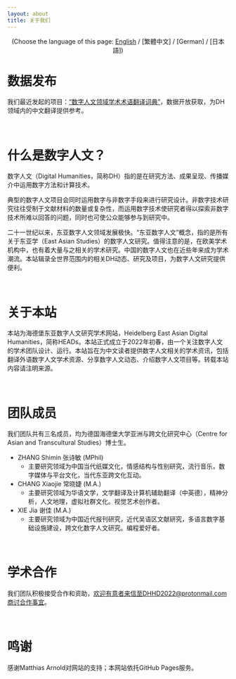 ```yaml
---
layout: about 
title: 关于我们 
---
```


<div style="text-align: center">(Choose the language of this page:  <a href="https://dhhd2022.github.io/about/en">English</a> / [繁體中文] / [German] / [日本語])</div>
    
# 数据发布

我们最近发起的项目：[“数字人文领域学术术语翻译词典”](https://github.com/xiejia1995/DH-terms-translation-dictionary)，数据开放获取，为DH领域内的中文翻译提供参考。

<br/>

# 什么是数字人文？

数字人文（Digital Humanities，简称DH）指的是在研究方法、成果呈现、传播媒介中运用数字方法和计算技术。

典型的数字人文项目会同时运用数字与非数字手段来进行研究设计。非数字技术研究往往受制于文献材料的数量或复杂性，而运用数字技术使研究者得以探索非数字技术所难以回答的问题，同时也可使公众能够参与到研究中。

二十一世纪以来，东亚数字人文领域发展极快。“东亚数字人文”概念，指的是所有关于东亚学（East Asian Studies）的数字人文研究。值得注意的是，在欧美学术机构中，也有着大量与之相关的学术研究。中国的数字人文也在近些年来成为学术潮流。本站辑录全世界范围内的相关DH动态、研究及项目，为数字人文研究提供便利。

<br/>

# 关于本站
本站为海德堡东亚数字人文研究学术网站，Heidelberg East Asian Digital Humanities，简称HEADs。本站正式成立于2022年初春，由一个关注数字人文的学术团队设计、运行。本站旨在为中文读者提供数字人文相关的学术资讯，包括翻译外语数字人文学术资源、分享数字人文动态、介绍数字人文项目等。转载本站内容请注明来源。

<br/>

# 团队成员
我们团队共有三名成员，均为德国海德堡大学亚洲与跨文化研究中心（Centre for Asian and Transcultural Studies）博士生。

* ZHANG Shimin 张诗敏 (MPhil) 
  * 主要研究领域为中国当代纸媒文化，情感结构与性别研究，流行音乐，数字媒体与平台文化，当代东亚跨文化互动。
* CHANG Xiaojie 常晓婕 (M.A.) 
  * 主要研究领域为华语文学，文学翻译及计算机辅助翻译（中英德），精神分析，人文地理，虚拟社群文化。视觉艺术创作者。
* XIE Jia 谢佳 (M.A.)
  * 主要研究领域为中国近代报刊研究，近代吴语区文献研究，多语言数字基础设施建设，跨文化数字人文研究。编程爱好者。

<br/>

# 学术合作
我们团队积极接受合作和资助，欢迎有意者来信至DHHD2022@protonmail.com商讨合作事宜。

<br/>

# 鸣谢
感谢Matthias Arnold对网站的支持；本网站依托GitHub Pages服务。
